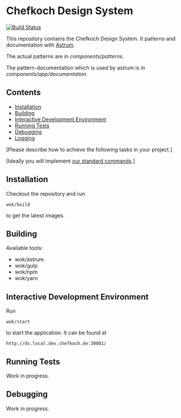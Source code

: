 # Chefkoch Design System
[![Build Status](https://travis-ci.org/chefkoch-dev/design-system.svg?branch=master)](https://travis-ci.org/chefkoch-dev/design-system)

This repository contains the Chefkoch Design System. It patterns and documentation with 
[Astrum](http://astrum.nodividestudio.com/).

The actual patterns are in _components/patterns_.

The pattern-documentation which is used by astrum is in _components/app/documentation_

## Contents
* [Installation](#installation)
* [Building](#building)
* [Interactive Development Environment](#interactive-development-environment)
* [Running Tests](#running-tests)
* [Debugging](#debugging)
* [Logging](#logging)

\[Please describe how to achieve the following tasks in your project.\]

\[Ideally you will implement [our standard commands](https://wiki.chefkoch.de/display/DEV/Allgemeingueltige+Projekt-Kommandos).\]

## Installation
Checkout the repository and run

    wok/build

to get the latest images.

## Building
Available tools:
* wok/astrum
* wok/gulp
* wok/npm
* wok/yarn

## Interactive Development Environment
Run

    wok/start

to start the application. It can be found at

    http://ds.local.dev.chefkoch.de:30081/

## Running Tests
Work in progress.

## Debugging

Work in progress.